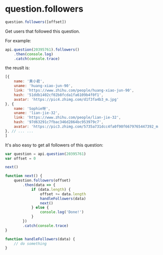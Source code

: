 # question.followers

```javascript
question.followers([offset])
```

Get users that followed this question.

For example:

```javascript
api.question(20395761).followers()
    .then(console.log)
    .catch(console.trace)
```

the reuslt is:

```javascript
[{
    name: '黄小君',
    uname: 'huang-xiao-jun-90',
    link: 'https://www.zhihu.com/people/huang-xiao-jun-90',
    hash: '51ddb1402cf02b8fcda1fa6109b4f0f1',
    avatar: 'https://pic4.zhimg.com/d1f3fa4b3_m.jpg'
}, {
    name: 'Sophie呀',
    uname: 'lian-jie-32',
    link: 'https://www.zhihu.com/people/lian-jie-32',
    hash: '97d63291c7fbac346d2864bc953979c7',
    avatar: 'https://pic3.zhimg.com/5735a731dcc4fa0f90f6679765447392_m.jpg'
}, // ... ...
]
```

It's also easy to get all followers of this question:

```javascript
var question = api.question(20395761)
var offset = 0

next()

function next() {
    question.followers(offset)
        .then(data => {
            if (data.length) {
                offset += data.length
                handleFollowers(data)
                next()
            } else {
                console.log('Done!')
            }
        })
        .catch(console.trace)
}

function handleFollowers(data) {
    // do something
}
```
